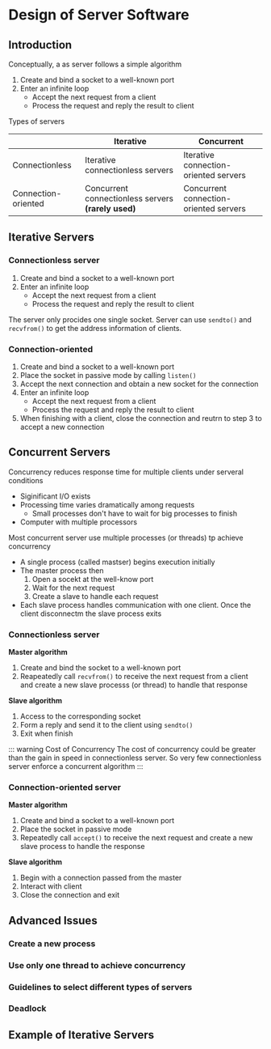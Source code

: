 # Design of Server Software
## Introduction
Conceptually, a as server follows a simple algorithm

1. Create and bind a socket to a well-known port
1. Enter an infinite loop
    - Accept the next request from a client
    - Process the request and reply the result to client

Types of servers

|                     | Iterative                                           | Concurrent                             |
|---------------------|-----------------------------------------------------|----------------------------------------|
| Connectionless      | Iterative connectionless servers                    | Iterative connection-oriented servers  |
| Connection-oriented | Concurrent connectionless servers **(rarely used)** | Concurrent connection-oriented servers |

## Iterative Servers
### Connectionless server

1. Create and bind a socket to a well-known port
1. Enter an infinite loop
    - Accept the next request from a client
    - Process the request and reply the result to client

The server only procides one single socket. Server can use `sendto()` and `recvfrom()` to get the address information of clients.

### Connection-oriented

1. Create and bind a socket to a well-known port
1. Place the socket in passive mode by calling `listen()`
1. Accept the next connection and obtain a new socket for the connection
1. Enter an infinite loop
    - Accept the next request from a client
    - Process the request and reply the result to client
1. When finishing with a client, close the connection and reutrn to step 3 to accept a new connection

## Concurrent Servers
Concurrency reduces response time for multiple clients under serveral conditions

- Siginificant I/O exists
- Processing time varies dramatically among requests
    - Small processes don't have to wait for big processes to finish
- Computer with multiple processors

Most concurrent server use multiple processes (or threads) tp achieve concurrency

- A single process (called mastser) begins execution initially
- The master process then
    1. Open a socekt at the well-know port
    1. Wait for the next request
    1. Create a slave to handle each request
- Each slave process handles communication with one client. Once the client disconnectm the slave process exits

### Connectionless server

**Master algorithm**

1. Create and bind the socket to a well-known port
1. Reapeatedly call `recvfrom()` to receive the next request from a client and create a new slave processs (or thread) to handle that response

**Slave algorithm**

1. Access to the corresponding socket
1. Form a reply and send it to the client using `sendto()`
1. Exit when finish

::: warning Cost of Concurrency
The cost of concurrency could be greater than the gain in speed in connectionless server. So very few connectionless server enforce a concurrent algorithm
:::

### Connection-oriented server

**Master algorithm**

1. Create and bind a socket to a well-known port
1. Place the socket in passive mode
1. Repeatedly call `accept()` to receive the next request and create a new slave process to handle the response

**Slave algorithm**

1. Begin with a connection passed from the master
1. Interact with client
1. Close the connection and exit

## Advanced Issues
### Create a new process
### Use only one thread to achieve concurrency
### Guidelines to select different types of servers
### Deadlock
## Example of Iterative Servers

